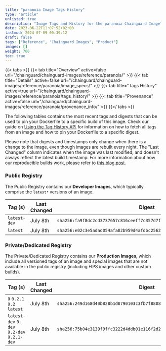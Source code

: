 ```yaml
---
title: "paranoia Image Tags History"
type: "article"
unlisted: true
description: "Image Tags and History for the paranoia Chainguard Image"
date: 2023-06-22T11:07:52+02:00
lastmod: 2024-07-09 00:39:12
draft: false
tags: ["Reference", "Chainguard Images", "Product"]
images: []
weight: 700
toc: true
---
```


{{< tabs >}}
{{< tab title="Overview" active=false url="/chainguard/chainguard-images/reference/paranoia/" >}}
{{< tab title="Details" active=false url="/chainguard/chainguard-images/reference/paranoia/image_specs/" >}}
{{< tab title="Tags History" active=true url="/chainguard/chainguard-images/reference/paranoia/tags_history/" >}}
{{< tab title="Provenance" active=false url="/chainguard/chainguard-images/reference/paranoia/provenance_info/" >}}
{{</ tabs >}}

The following tables contains the most recent tags and digests that can be used to pin your Dockerfile to a specific build of this image. Check our guide on [Using the Tag History API](/chainguard/chainguard-images/using-the-tag-history-api/) for information on how to fetch all tags from an image and how to pin your Dockerfile to a specific digest.

Please note that digests and timestamps only change when there is a change to the image, even though images are rebuilt every night. The "Last Changed" column indicates when the image was last modified, and doesn't always reflect the latest build timestamp. For more information about how our reproducible builds work, please refer to [this blog post](https://www.chainguard.dev/unchained/reproducing-chainguards-reproducible-image-builds).

### Public Registry
The Public Registry contains our **Developer Images**, which typically comprise the `latest*` versions of an image.

| Tag (s)       | Last Changed | Digest                                                                    |
|---------------|--------------|---------------------------------------------------------------------------|
|  `latest-dev` | July 8th     | `sha256:fa9f8dc2cd3737657c816ceeff7c357d7f720875394dc97c55d54dbb08a0ab80` |
|  `latest`     | July 8th     | `sha256:e02c3e5adad054afa82b959d4afdbc2562036d0298e2f0e2a3470b4add1fc0cf` |


### Private/Dedicated Registry
The Private/Dedicated Registry contains our **Production Images**, which include all versioned tags of an image and special images that are not available in the public registry (including FIPS images and other custom builds).

| Tag (s)                                     | Last Changed | Digest                                                                    |
|---------------------------------------------|--------------|---------------------------------------------------------------------------|
|  `0` `0.2.1` `0.2` `latest`                 | July 8th     | `sha256:249d168d40b828b1d0790103c3fb7f88080a618fa3b93b7a1fcd5ab3dcdf0c12` |
|  `latest-dev` `0-dev` `0.2-dev` `0.2.1-dev` | July 8th     | `sha256:75b04e3139f9ffc3222d4ddb01e116f2d2900ba771a7ec8499e99dc4330f510e` |

